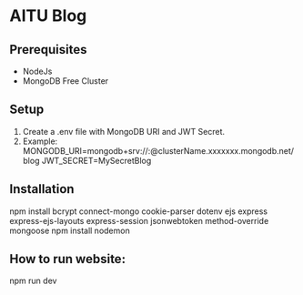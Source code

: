 # AITU Blog

## Prerequisites
- NodeJs
- MongoDB Free Cluster

## Setup
1. Create a .env file with MongoDB URI and JWT Secret.
2. Example:
MONGODB_URI=mongodb+srv://<username>:<password>@clusterName.xxxxxxx.mongodb.net/blog
JWT_SECRET=MySecretBlog

## Installation
npm install bcrypt connect-mongo cookie-parser dotenv ejs express express-ejs-layouts express-session jsonwebtoken method-override mongoose
npm install nodemon

## How to run website:
npm run dev